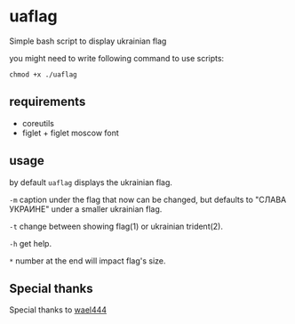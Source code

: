 # uaflag
Simple bash script to display ukrainian flag

you might need to write following command to use scripts:
```
chmod +x ./uaflag
```

## requirements
+ coreutils
+ figlet + figlet moscow font

## usage
by default `uaflag` displays the ukrainian flag.

`-m` caption under the flag that now can be changed, but defaults to "СЛАВА УКРАИНЕ" under a smaller ukrainian flag. 

`-t` change between showing flag(1) or ukrainian trident(2).

`-h` get help.

`*` number at the end will impact flag's size.

## Special thanks

Special thanks to [wael444](https://github.com/Goxore/uaflag/commits?author=wael444)
